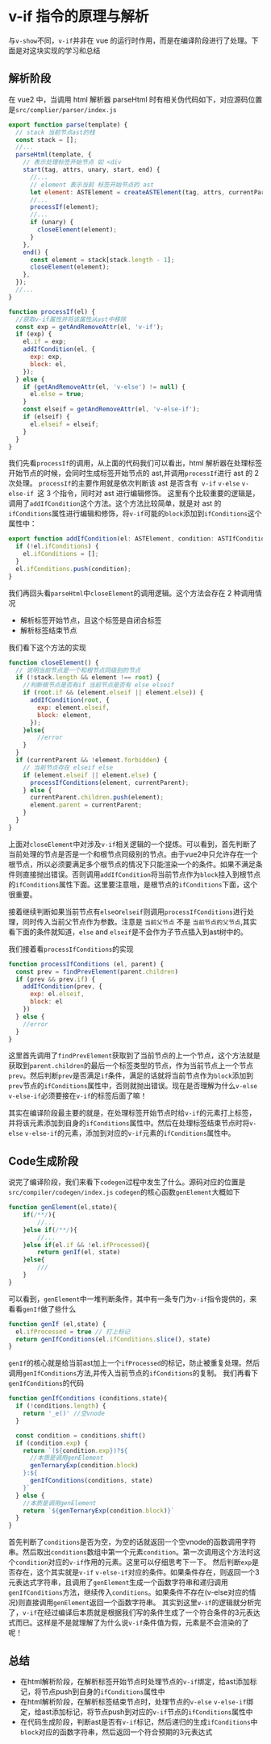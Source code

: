 # v-if 指令的原理与解析

与`v-show`不同，`v-if`并非在 vue 的运行时作用，而是在编译阶段进行了处理。下面是对这块实现的学习和总结

## 解析阶段

在 vue2 中，当调用 html 解析器 parseHtml 时有相关伪代码如下，对应源码位置是`src/complier/parser/index.js`

```javascript
export function parse(template) {
  // stack 当前节点ast的栈
  const stack = [];
  //...
  parseHtml(template, {
    // 表示处理标签开始节点 如 <div
    start(tag, attrs, unary, start, end) {
      //...
      // element 表示当前 标签开始节点的 ast
      let element: ASTElement = createASTElement(tag, attrs, currentParent);
      //...
      processIf(element);
      //...
      if (unary) {
        closeElement(element);
      }
    },
    end() {
      const element = stack[stack.length - 1];
      closeElement(element);
    },
  });
  //...
}

function processIf(el) {
  //获取v-if属性并将该属性从ast中移除
  const exp = getAndRemoveAttr(el, 'v-if');
  if (exp) {
    el.if = exp;
    addIfCondition(el, {
      exp: exp,
      block: el,
    });
  } else {
    if (getAndRemoveAttr(el, 'v-else') != null) {
      el.else = true;
    }
    const elseif = getAndRemoveAttr(el, 'v-else-if');
    if (elseif) {
      el.elseif = elseif;
    }
  }
}
```

我们先看`processIf`的调用，从上面的代码我们可以看出，html 解析器在处理标签开始节点的时候，会同时生成标签开始节点的 ast,并调用`processIf`进行 ast 的 2 次处理。
`processIf`的主要作用就是依次判断该 ast 是否含有` v-if` `v-else` `v-else-if `这 3 个指令，同时对 ast 进行编辑修饰。
这里有个比较重要的逻辑是，调用了`addIfCondition`这个方法。这个方法比较简单，就是对 ast 的`ifConditions`属性进行编辑和修饰，将`v-if`可能的`block`添加到`ifConditions`这个属性中：

```javascript
export function addIfCondition(el: ASTElement, condition: ASTIfCondition) {
  if (!el.ifConditions) {
    el.ifConditions = [];
  }
  el.ifConditions.push(condition);
}
```

我们再回头看`parseHtml`中`closeElement`的调用逻辑。这个方法会存在 2 种调用情况

- 解析标签开始节点，且这个标签是自闭合标签
- 解析标签结束节点

我们看下这个方法的实现

```javascript
function closeElement() {
  // 说明当前节点是一个和根节点同级别的节点
  if (!stack.length && element !== root) {
    //判断根节点是否有if 当前节点是否有 else elseif
    if (root.if && (element.elseif || element.else)) {
      addIfCondition(root, {
        exp: element.elseif,
        block: element,
      });
    }else{
        //error
    }
  }
  if (currentParent && !element.forbidden) {
    // 当前节点存在 elseif else
    if (element.elseif || element.else) {
      processIfConditions(element, currentParent);
    } else {
      currentParent.children.push(element);
      element.parent = currentParent;
    }
  }
}
```
上面对`closeElement`中对涉及`v-if`相关逻辑的一个提炼。可以看到，首先判断了当前处理的节点是否是一个和根节点同级别的节点。由于vue2中只允许存在一个根节点，所以必须要满足多个根节点的情况下只能渲染一个的条件。如果不满足条件则直接抛出错误。否则调用`addIfCondition`将当前节点作为`block`挂入到根节点的`ifConditions`属性下面。这里要注意哦，是根节点的`ifConditions`下面，这个很重要。

接着继续判断如果当前节点有`else`or`elseif`则调用`processIfConditions`进行处理，同时传入当前父节点作为参数。注意是 `当前父节点` 不是 `当前节点的父节点`,其实看下面的条件就知道，`else` and `elseif`是不会作为子节点插入到ast树中的。

我们接着看`processIfConditions`的实现
```javascript
function processIfConditions (el, parent) {
  const prev = findPrevElement(parent.children)
  if (prev && prev.if) {
    addIfCondition(prev, {
      exp: el.elseif,
      block: el
    })
  } else {
    //error
  }
}
```
这里首先调用了`findPrevElement`获取到了当前节点的上一个节点，这个方法就是获取到`parent.children`的最后一个标签类型的节点，作为当前节点上一个节点`prev`。然后判断`prev`是否满足`if`条件，满足的话就将当前节点作为`block`添加到`prev`节点的`ifConditions`属性中，否则就抛出错误。现在是否理解为什么`v-else` `v-else-if`必须要接在`v-if`的标签后面了嘛！

其实在编译阶段最主要的就是，在处理标签开始节点时给`v-if`的元素打上标签，并将该元素添加到自身的`ifConditions`属性中。然后在处理标签结束节点时将`v-else` `v-else-if`的元素，添加到对应的`v-if`元素的`ifConditions`属性中。

## Code生成阶段
说完了编译阶段，我们来看下`codegen`过程中发生了什么。源码对应的位置是`src/compiler/codegen/index.js`
`codegen`的核心函数`genElement`大概如下
```javascript
function genElement(el,state){
    if(/**/){
        //...
    }else if(/**/){
        //...
    }else if(el.if && !el.ifProcessed){
        return genIf(el, state)
    }else{
        ///
    }
}
```
可以看到，`genElement`中一堆判断条件，其中有一条专门为`v-if`指令提供的，来看看`genIf`做了些什么
```javascript
function genIf (el,state) {
  el.ifProcessed = true // 打上标记
  return genIfConditions(el.ifConditions.slice(), state)
}
```
`genIf`的核心就是给当前ast加上一个`ifProcessed`的标记，防止被重复处理。然后调用`genIfConditions`方法,并传入当前节点的`ifConditions`的复制。
我们再看下`genIfConditions`的代码

```javascript
function genIfConditions (conditions,state){
  if (!conditions.length) {
    return '_e()' //空vnode
  }

  const condition = conditions.shift()
  if (condition.exp) {
    return `(${condition.exp})?${
      //本质是调用genElement
      genTernaryExp(condition.block)
    }:${
      genIfConditions(conditions, state)
    }`
  } else {
    //本质是调用genElement
    return `${genTernaryExp(condition.block)}`
  }
}
```
首先判断了`conditions`是否为空，为空的话就返回一个空vnode的函数调用字符串。然后取出`conditions`数组中第一个元素`condition`。第一次调用这个方法时这个`condition`对应的`v-if`作用的元素。这里可以仔细思考下一下。
然后判断`exp`是否存在，这个其实就是`v-if` `v-else-if`对应的条件。如果条件存在，则返回一个3元表达式字符串，且调用了`genElement`生成一个函数字符串和递归调用`genIfConditions`方法，继续传入`conditions`。如果条件不存在(v-else对应的情况)则直接调用`genElement`返回一个函数字符串。
其实到这里`v-if`的逻辑就分析完了，`v-if`在经过编译后本质就是根据我们写的条件生成了一个符合条件的3元表达式而已。这样是不是就理解了为什么说`v-if`条件值为假，元素是不会渲染的了呢！

## 总结
- 在html解析阶段，在解析标签开始节点时处理节点的`v-if`绑定，给ast添加标记，将节点push到自身的`ifConditions`属性中
- 在html解析阶段，在解析标签结束节点时，处理节点的`v-else` `v-else-if`绑定，给ast添加标记，将节点push到对应的`v-if`节点的`ifConditions`属性中
- 在代码生成阶段，判断ast是否有`v-if`标记，然后递归的生成`ifConditions`中`block`对应的函数字符串，然后返回一个符合预期的3元表达式
